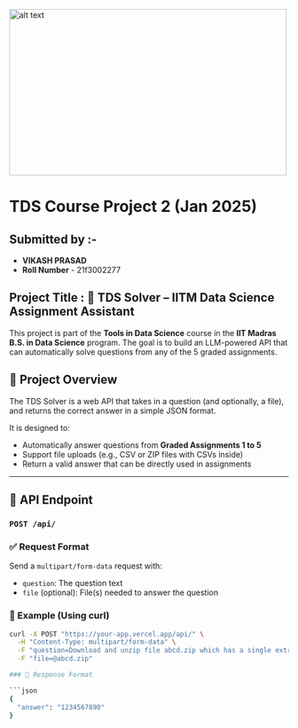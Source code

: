 <img src="https://github.com/user-attachments/assets/a9f996f7-6cbb-468d-8796-409aff63a82e" alt="alt text" width="500" height="300">



# TDS Course Project 2 (Jan 2025)  

## Submitted by :-

- **VIKASH PRASAD**  
- **Roll Number** - 21f3002277

## Project Title : 📘 TDS Solver – IITM Data Science Assignment Assistant
This project is part of the **Tools in Data Science** course in the **IIT Madras B.S. in Data Science** program. The goal is to build an LLM-powered API that can automatically solve questions from any of the 5 graded assignments.

## 🚀 Project Overview

The TDS Solver is a web API that takes in a question (and optionally, a file), and returns the correct answer in a simple JSON format.

It is designed to:
- Automatically answer questions from **Graded Assignments 1 to 5**
- Support file uploads (e.g., CSV or ZIP files with CSVs inside)
- Return a valid answer that can be directly used in assignments

---

## 📌 API Endpoint

### `POST /api/`

### ✅ Request Format

Send a `multipart/form-data` request with:
- `question`: The question text
- `file` (optional): File(s) needed to answer the question

### 🧪 Example (Using curl)

```bash
curl -X POST "https://your-app.vercel.app/api/" \
  -H "Content-Type: multipart/form-data" \
  -F "question=Download and unzip file abcd.zip which has a single extract.csv file inside. What is the value in the \"answer\" column of the CSV file?" \
  -F "file=@abcd.zip"

### 🔁 Response Format

```json
{
  "answer": "1234567890"
}
```
